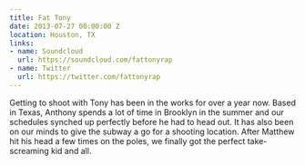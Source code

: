 ```yaml
---
title: Fat Tony
date: 2013-07-27 00:00:00 Z
location: Houston, TX
links:
- name: Soundcloud
  url: https://soundcloud.com/fattonyrap
- name: Twitter
  url: https://twitter.com/fattonyrap
---
```


Getting to shoot with Tony has been in the works for over a year now. Based in Texas, Anthony spends a lot of time in Brooklyn in the summer and our schedules synched up perfectly before he had to head out. It has also been on our minds to give the subway a go for a shooting location. After Matthew hit his head a few times on the poles, we finally got the perfect take- screaming kid and all.
